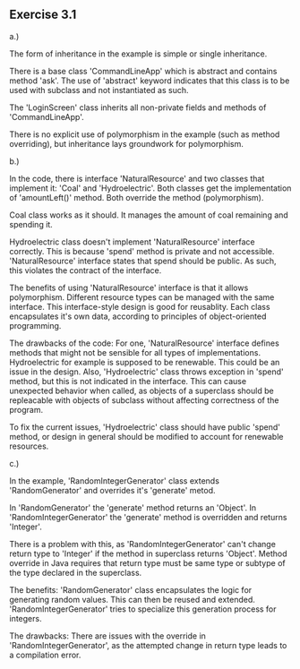 
## Exercise 3.1

a.) 

The form of inheritance in the example is simple or single inheritance.

There is a base class 'CommandLineApp' which is abstract and contains method 'ask'. The use of 'abstract' keyword indicates that this class is to be used with subclass and not instantiated as such.

The 'LoginScreen' class inherits all non-private fields and methods of 'CommandLineApp'.

There is no explicit use of polymorphism in the example (such as method overriding), but inheritance lays groundwork for polymorphism.

b.) 

In the code, there is interface 'NaturalResource' and two classes that implement it: 'Coal' and 'Hydroelectric'.
Both classes get the implementation of 'amountLeft()' method. Both override the method (polymorphism).

Coal class works as it should. It manages the amount of coal remaining and spending it.

Hydroelectric class doesn't implement 'NaturalResource' interface correctly. This is because 'spend' method is private and not accessible. 'NaturalResource' interface states that spend should be public. As such, this violates the contract of the interface.

The benefits of using 'NaturalResource' interface is that it allows polymorphism. Different resource types can be managed with the same interface. This interface-style design is good for reusablity. Each class encapsulates it's own data, according to principles of object-oriented programming.

The drawbacks of the code: For one, 'NaturalResource' interface defines methods that might not be sensible for all types of implementations. Hydroelectric for example is supposed to be renewable. This could be an issue in the design. Also, 'Hydroelectric' class throws exception in 'spend' method, but this is not indicated in the interface. This can cause unexpected behavior when called, as objects of a superclass should be repleacable with objects of subclass without affecting correctness of the program.

To fix the current issues, 'Hydroelectric' class should have public 'spend' method, or design in general should be modified to account for renewable resources.

c.) 

In the example, 'RandomIntegerGenerator' class extends 'RandomGenerator' and overrides it's 'generate' metod.

In 'RandomGenerator' the 'generate' method returns an 'Object'. In 'RandomIntegerGenerator' the 'generate' method is overridden and returns 'Integer'.

There is a problem with this, as 'RandomIntegerGenerator' can't change return type to 'Integer' if the method in superclass returns 'Object'. Method override in Java requires that return type must be same type or subtype of the type declared in the superclass.

The benefits: 'RandomGenerator' class encapsulates the logic for generating random values. This can then be reused and extended. 'RandomIntegerGenerator' tries to specialize this generation process for integers.

The drawbacks: There are issues with the override in 'RandomIntegerGenerator', as the attempted change in return type leads to a compilation error.

